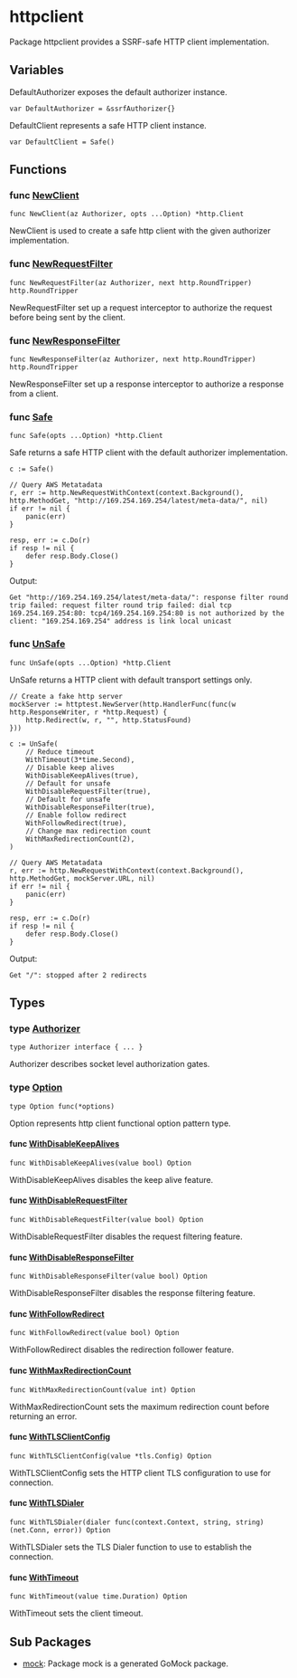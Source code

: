 # httpclient

Package httpclient provides a SSRF-safe HTTP client implementation.

## Variables

DefaultAuthorizer exposes the default authorizer instance.

```golang
var DefaultAuthorizer = &ssrfAuthorizer{}
```

DefaultClient represents a safe HTTP client instance.

```golang
var DefaultClient = Safe()
```

## Functions

### func [NewClient](client.go#L33)

`func NewClient(az Authorizer, opts ...Option) *http.Client`

NewClient is used to create a safe http client with the given authorizer
implementation.

### func [NewRequestFilter](interceptors.go#L23)

`func NewRequestFilter(az Authorizer, next http.RoundTripper) http.RoundTripper`

NewRequestFilter set up a request interceptor to authorize the request before
being sent by the client.

### func [NewResponseFilter](interceptors.go#L50)

`func NewResponseFilter(az Authorizer, next http.RoundTripper) http.RoundTripper`

NewResponseFilter set up a response interceptor to authorize a response from
a client.

### func [Safe](client.go#L27)

`func Safe(opts ...Option) *http.Client`

Safe returns a safe HTTP client with the default authorizer
implementation.

```golang
c := Safe()

// Query AWS Metatadata
r, err := http.NewRequestWithContext(context.Background(), http.MethodGet, "http://169.254.169.254/latest/meta-data/", nil)
if err != nil {
    panic(err)
}

resp, err := c.Do(r)
if resp != nil {
    defer resp.Body.Close()
}
```

 Output:

```
Get "http://169.254.169.254/latest/meta-data/": response filter round trip failed: request filter round trip failed: dial tcp 169.254.169.254:80: tcp4/169.254.169.254:80 is not authorized by the client: "169.254.169.254" address is link local unicast
```

### func [UnSafe](client.go#L21)

`func UnSafe(opts ...Option) *http.Client`

UnSafe returns a HTTP client with default transport settings only.

```golang
// Create a fake http server
mockServer := httptest.NewServer(http.HandlerFunc(func(w http.ResponseWriter, r *http.Request) {
    http.Redirect(w, r, "", http.StatusFound)
}))

c := UnSafe(
    // Reduce timeout
    WithTimeout(3*time.Second),
    // Disable keep alives
    WithDisableKeepAlives(true),
    // Default for unsafe
    WithDisableRequestFilter(true),
    // Default for unsafe
    WithDisableResponseFilter(true),
    // Enable follow redirect
    WithFollowRedirect(true),
    // Change max redirection count
    WithMaxRedirectionCount(2),
)

// Query AWS Metatadata
r, err := http.NewRequestWithContext(context.Background(), http.MethodGet, mockServer.URL, nil)
if err != nil {
    panic(err)
}

resp, err := c.Do(r)
if resp != nil {
    defer resp.Body.Close()
}
```

 Output:

```
Get "/": stopped after 2 redirects
```

## Types

### type [Authorizer](api.go#L11)

`type Authorizer interface { ... }`

Authorizer describes socket level authorization gates.

### type [Option](options.go#L14)

`type Option func(*options)`

Option represents http client functional option pattern type.

#### func [WithDisableKeepAlives](options.go#L35)

`func WithDisableKeepAlives(value bool) Option`

WithDisableKeepAlives disables the keep alive feature.

#### func [WithDisableRequestFilter](options.go#L42)

`func WithDisableRequestFilter(value bool) Option`

WithDisableRequestFilter disables the request filtering feature.

#### func [WithDisableResponseFilter](options.go#L49)

`func WithDisableResponseFilter(value bool) Option`

WithDisableResponseFilter disables the response filtering feature.

#### func [WithFollowRedirect](options.go#L56)

`func WithFollowRedirect(value bool) Option`

WithFollowRedirect disables the redirection follower feature.

#### func [WithMaxRedirectionCount](options.go#L64)

`func WithMaxRedirectionCount(value int) Option`

WithMaxRedirectionCount sets the maximum redirection count before returning
an error.

#### func [WithTLSClientConfig](options.go#L71)

`func WithTLSClientConfig(value *tls.Config) Option`

WithTLSClientConfig sets the HTTP client TLS configuration to use for connection.

#### func [WithTLSDialer](options.go#L78)

`func WithTLSDialer(dialer func(context.Context, string, string) (net.Conn, error)) Option`

WithTLSDialer sets the TLS Dialer function to use to establish the connection.

#### func [WithTimeout](options.go#L28)

`func WithTimeout(value time.Duration) Option`

WithTimeout sets the client timeout.

## Sub Packages

* [mock](./mock): Package mock is a generated GoMock package.

